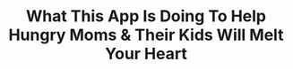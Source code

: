 ---
link: https://www.romper.com/p/what-this-app-is-doing-to-help-hungry-moms-their-kids-will-melt-your-heart-74041
title: What This App Is Doing To Help Hungry Moms & Their Kids Will Melt Your Heart
source: Romper
---